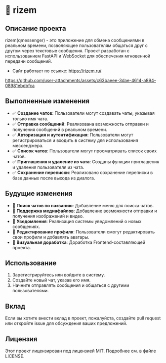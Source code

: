 # 📱 rizem

## Описание проекта
rizem(qmessenger) - это приложение для обмена сообщениями в реальном времени, позволяющее пользователям общаться друг с другом через текстовые сообщения. Проект разработан с использованием FastAPI и WebSocket для обеспечения мгновенной передачи сообщений.
- Сайт работает по ссылке: https://rizem.ru/


https://github.com/user-attachments/assets/c63baeee-3dae-4614-a894-08981ebdbfca



## Выполненные изменения
- ✅ **Создание чатов**: Пользователи могут создавать чаты, указывая только имя чата.
- ✅ **Отправка сообщений**: Реализована возможность отправки и получения сообщений в реальном времени.
- ✅ **Авторизация и аутентификация**: Пользователи могут регистрироваться и входить в систему для использования мессенджера.
- ✅ **Список чатов**: Пользователи могут просматривать список своих чатов.
- ✅ **Приглашения и удаление из чата**: Созданы функции приглашения и удаления пользователя из чата.
- ✅ **Сохранение переписки**: Реализовано сохранение переписки в базе данных после выхода из диалога.

## Будущие изменения
- 🚀 **Поиск чатов по названию**: Добавление меню для поиска чатов.
- 🚀 **Поддержка медиафайлов**: Добавление возможности отправки и получения изображений и видео.
- 🚀 **Уведомления**: Реализация системы уведомлений о новых сообщениях.
- 🚀 **Редактирование профиля**: Пользователи смогут редактировать свои профили и добавлять аватары.
- 🚀 **Визуальная доработка**: Доработка Frontend-составляющей проекта.

[//]: # (## Установка и запуск)

[//]: # (1. Клонируйте репозиторий:)

[//]: # (    ```bash)

[//]: # (    git clone https://github.com/shtekxr/qmessenger.git)

[//]: # (    ```)

[//]: # (2. Перейдите в директорию проекта:)

[//]: # (    ```bash)

[//]: # (    cd qmessenger)

[//]: # (    ```)

[//]: # (3. Установите зависимости:)

[//]: # (    ```bash)

[//]: # (    pip install -r requirements.txt)

[//]: # (    ```)

[//]: # (4. Запустите сервер:)

[//]: # (    ```bash)

[//]: # (    uvicorn app.main:app --reload)

[//]: # (    ```)

## Использование
1. Зарегистрируйтесь или войдите в систему.
2. Создайте новый чат, указав его имя.
3. Начните отправлять сообщения и общаться с другими пользователями.

## Вклад
Если вы хотите внести вклад в проект, пожалуйста, создайте pull request или откройте issue для обсуждения ваших предложений.

## Лицензия
Этот проект лицензирован под лицензией MIT. Подробнее см. в файле LICENSE.
